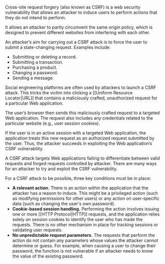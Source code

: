 Cross-site request forgery (also known as CSRF) is a web security vulnerability that allows an attacker to induce users to perform actions that they do not intend to perform.

It allows an attacker to partly circumvent the same origin policy, which is designed to prevent different websites from interfering with each other.

An attacker’s aim for carrying out a CSRF attack is to force the user to submit a state-changing request. Examples include:

- Submitting or deleting a record.
- Submitting a transaction.
- Purchasing a product.
- Changing a password.
- Sending a message.

Social engineering platforms are often used by attackers to launch a CSRF attack. This tricks the victim into clicking a [[Uniform Resource Locator|URL]] that contains a maliciously crafted, unauthorized request for a particular Web application.

The user’s browser then sends this maliciously crafted request to a targeted Web application. The request also includes any credentials related to the particular website (e.g., user session cookies).

If the user is in an active session with a targeted Web application, the application treats this new request as an authorized request submitted by the user. Thus, the attacker succeeds in exploiting the Web application’s CSRF vulnerability.

A CSRF attack targets Web applications failing to differentiate between valid requests and forged requests controlled by attacker. There are many ways for an attacker to try and exploit the CSRF vulnerability.

For a CSRF attack to be possible, three key conditions must be in place:

- **A relevant action.** There is an action within the application that the attacker has a reason to induce. This might be a privileged action (such as modifying permissions for other users) or any action on user-specific data (such as changing the user's own password).
- **Cookie-based session handling.** Performing the action involves issuing one or more [[HTTP Protocol|HTTP]] requests, and the application relies solely on session cookies to identify the user who has made the requests. There is no other mechanism in place for tracking sessions or validating user requests.
- **No unpredictable request parameters.** The requests that perform the action do not contain any parameters whose values the attacker cannot determine or guess. For example, when causing a user to change their password, the function is not vulnerable if an attacker needs to know the value of the existing password.
